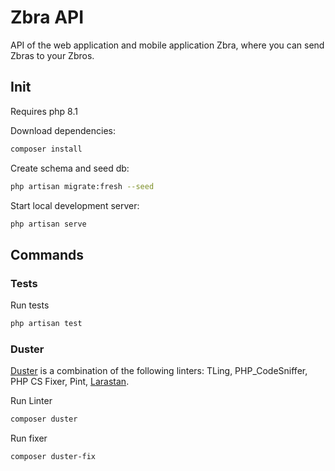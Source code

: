 # Zbra API

API of the web application and mobile application Zbra, where you can send Zbras to your Zbros.

## Init

Requires php 8.1

Download dependencies:
```bash
composer install
```

Create schema and seed db:
```bash
php artisan migrate:fresh --seed
```

Start local development server:
```bash
php artisan serve
```

## Commands

### Tests
Run tests
```bash
php artisan test
```

### Duster

[Duster](https://github.com/tighten/duster) is a combination of the following linters: TLing, PHP_CodeSniffer, PHP CS Fixer, Pint, [Larastan](https://laravel-news.com/running-phpstan-on-max-with-laravel).

Run Linter
```bash
composer duster
```

Run fixer
```bash
composer duster-fix
```